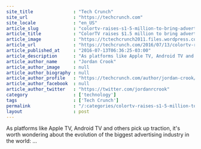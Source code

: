 ```yaml
---
site_title               : "Tech Crunch"
site_url                 : "https://techcrunch.com"
site_locale              : "en_US"
article_slug             : "colortv-raises-s1-5-million-to-bring-advertising-to-the-connected-tv"
article_title            : "ColorTV raises $1.5 million to bring advertising to the connected TV"
article_image            : "https://tctechcrunch2011.files.wordpress.com/2016/07/colortv.png?w=335&h=164&crop=1"
article_url              : "https://techcrunch.com/2016/07/13/colortv-raises-1-5-million-to-bring-advertising-to-the-connected-tv/"
article_published_at     : "2016-07-13T06:36:25-03:00"
article_description      : "As platforms like Apple TV, Android TV and others pick up traction, it's worth wondering about the evolution of the biggest advertising industry in the world: ..."
article_author_name      : "Jordan Crook"
article_author_image     : null
article_author_biography : null
article_author_profile   : "https://techcrunch.com/author/jordan-crook/"
article_author_facebook  : null
article_author_twitter   : "https://twitter.com/jordanrcrook"
category                 : ['technology']
tags                     : ['Tech Crunch']
permalink                : "/:categories/colortv-raises-s1-5-million-to-bring-advertising-to-the-connected-tv/"
layout                   : post
---
```


As platforms like Apple TV, Android TV and others pick up traction, it's worth wondering about the evolution of the biggest advertising industry in the world: ...
